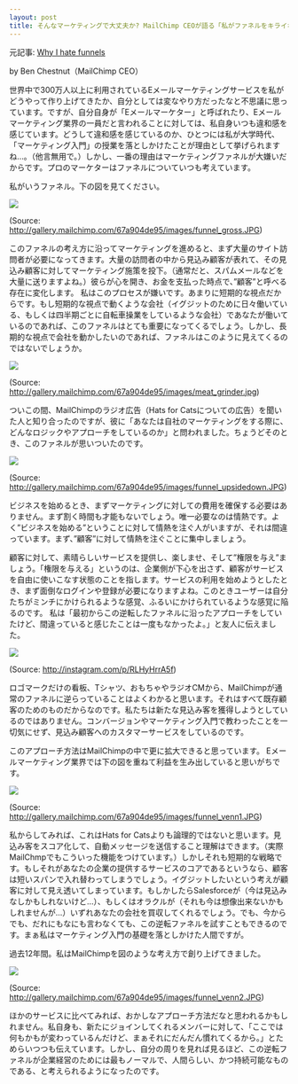 ```yaml
---
layout: post
title: そんなマーケティングで大丈夫か? MailChimp CEOが語る「私がファネルをキライなワケ」
---
```


元記事: [Why I hate funnels](http://tinyletter.com/ben/letters/why-i-hate-funnels)

by Ben Chestnut（MailChimp CEO）

世界中で300万人以上に利用されているEメールマーケティングサービスを私がどうやって作り上げてきたか、自分としては変なやり方だったなと不思議に思っています。ですが、自分自身が「Eメールマーケター」と呼ばれたり、Eメールマーケティング業界の一員だと言われることに対しては、私自身いつも違和感を感じています。どうして違和感を感じているのか、ひとつには私が大学時代、「マーケティング入門」の授業を落としかけたことが理由として挙げられますね…。（他言無用で。）しかし、一番の理由はマーケティングファネルが大嫌いだからです。プロのマーケターはファネルについていつも考えています。

私がいうファネル。下の図を見てください。

![](/images/funnel_gross-9.png)

(Source: http://gallery.mailchimp.com/67a904de95/images/funnel_gross.JPG)

このファネルの考え方に沿ってマーケティングを進めると、まず大量のサイト訪問者が必要になってきます。大量の訪問者の中から見込み顧客が表れて、その見込み顧客に対してマーケティング施策を投下。（通常だと、スパムメールなどを大量に送りますよね。）彼らが心を開き、お金を支払った時点で、”顧客”と呼べる存在に変化します。
私はこのプロセスが嫌いです。あまりに短期的な視点だからです。もし短期的な視点で動くような会社（イグジットのために日々働いている、もしくは四半期ごとに自転車操業をしているような会社）であなたが働いているのであれば、このファネルはとても重要になってくるでしょう。しかし、長期的な視点で会社を動かしたいのであれば、ファネルはこのように見えてくるのではないでしょうか。

![](/images/meat_grinder.jpg)

(Source: http://gallery.mailchimp.com/67a904de95/images/meat_grinder.jpg)

ついこの間、MailChimpのラジオ広告（Hats for Catsについての広告）を聞いた人と知り合ったのですが、彼に「あなたは自社のマーケティングをする際に、どんなロジックやアプローチをしているのか」と問われました。ちょうどそのとき、このファネルが思いついたのです。

![](/images/funnel_upsidedown-10.png)

(Source: http://gallery.mailchimp.com/67a904de95/images/funnel_upsidedown.JPG)

ビジネスを始めるとき、まずマーケティングに対しての費用を確保する必要はありません。まず割く時間も才能もないでしょう。唯一必要なのは情熱です。よく”ビジネスを始める”ということに対して情熱を注ぐ人がいますが、それは間違っています。まず、”顧客”に対して情熱を注ぐことに集中しましょう。

顧客に対して、素晴らしいサービスを提供し、楽しませ、そして”権限を与え”ましょう。「権限を与える」というのは、企業側が下心を出さず、顧客がサービスを自由に使いこなす状態のことを指します。サービスの利用を始めようとしたとき、まず面倒なログインや登録が必要になりますよね。このときユーザーは自分たちがミンチにかけられるような感覚、ふるいにかけられているような感覚に陥るのです。
私は「最初からこの逆転したファネルに沿ったアプローチをしていたけど、間違っていると感じたことは一度もなかったよ。」と友人に伝えました。

![](/images/mailchimp_ad.jpg)

(Source: http://instagram.com/p/RLHyHrrA5f)

ロゴマークだけの看板、Tシャツ、おもちゃやラジオCMから、MailChimpが通常のファネルに逆らっていることはよくわかると思います。それはすべて既存顧客のためのものだからなのです。私たちは新たな見込み客を獲得しようとしているのではありません。コンバージョンやマーケティング入門で教わったことを一切気にせず、見込み顧客へのカスタマーサービスをしているのです。

このアプローチ方法はMailChimpの中で更に拡大できると思っています。
Eメールマーケティング業界では下の図を重ねて利益を生み出していると思いがちです。

![](/images/funnel_venn1-4.png)

(Source: http://gallery.mailchimp.com/67a904de95/images/funnel_venn1.JPG)

私からしてみれば、これはHats for Catsよりも論理的ではないと思います。見込み客をスコア化して、自動メッセージを送信すること理解はできます。（実際MailChmpでもこういった機能をつけています。）しかしそれも短期的な戦略です。もしそれがあなたの企業の提供するサービスのコアであるというなら、顧客は短いスパンで入れ替わってしまうでしょう。イグジットしたいという考えが顧客に対して見え透いてしまっています。もしかしたらSalesforceが（今は見込みなしかもしれないけど…）、もしくはオラクルが（それも今は想像出来ないかもしれませんが…）いずれあなたの会社を買収してくれるでしょう。でも、今からでも、だれにもなにも言わなくても、この逆転ファネルを試すこともできるのです。まぁ私はマーケティング入門の基礎を落としかけた人間ですが。

過去12年間。私はMailChimpを図のような考え方で創り上げてきました。


![](/images/funnel_venn2-5.png)

(Source: http://gallery.mailchimp.com/67a904de95/images/funnel_venn2.JPG)

ほかのサービスに比べてみれば、おかしなアプローチ方法だなと思われるかもしれません。私自身も、新たにジョインしてくれるメンバーに対して、「ここでは何もかもが変わっているんだけど、まぁそれにだんだん慣れてくるから。」とためらいつつも伝えています。しかし、自分の周りを見れば見るほど、この逆転ファネルが企業経営のためには最もノーマルで、人間らしい、かつ持続可能なものである、と考えられるようになったのです。
